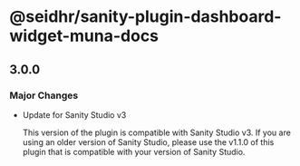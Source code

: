 # @seidhr/sanity-plugin-dashboard-widget-muna-docs

## 3.0.0

### Major Changes

- Update for Sanity Studio v3

  This version of the plugin is compatible with Sanity Studio v3. If you are using an older version of Sanity Studio, please use the v1.1.0 of this plugin that is compatible with your version of Sanity Studio.
